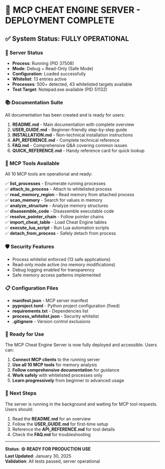 # 🎉 MCP CHEAT ENGINE SERVER - DEPLOYMENT COMPLETE

## ✅ System Status: FULLY OPERATIONAL

### 🚀 Server Status
- **Process**: Running (PID 37508)
- **Mode**: Debug + Read-Only (Safe Mode)
- **Configuration**: Loaded successfully
- **Whitelist**: 13 entries active
- **Processes**: 500+ detected, 43 whitelisted targets available
- **Test Target**: Notepad.exe available (PID 51132)

### 📚 Documentation Suite
All documentation has been created and is ready for users:

1. **README.md** - Main documentation with complete overview
2. **USER_GUIDE.md** - Beginner-friendly step-by-step guide
3. **INSTALLATION.md** - Non-technical installation instructions
4. **API_REFERENCE.md** - Complete technical reference
5. **FAQ.md** - Comprehensive Q&A covering common issues
6. **QUICK_REFERENCE.md** - Handy reference card for quick lookup

### 🔧 MCP Tools Available
All 10 MCP tools are operational and ready:

✅ **list_processes** - Enumerate running processes  
✅ **attach_to_process** - Attach to whitelisted process  
✅ **read_memory_region** - Read memory from attached process  
✅ **scan_memory** - Search for values in memory  
✅ **analyze_structure** - Analyze memory structures  
✅ **disassemble_code** - Disassemble executable code  
✅ **resolve_pointer_chain** - Follow pointer chains  
✅ **import_cheat_table** - Load Cheat Engine tables  
✅ **execute_lua_script** - Run Lua automation scripts  
✅ **detach_from_process** - Safely detach from process  

### 🛡️ Security Features
- Process whitelist enforced (13 safe applications)
- Read-only mode active (no memory modifications)
- Debug logging enabled for transparency
- Safe memory access patterns implemented

### 📋 Configuration Files
- **manifest.json** - MCP server manifest
- **pyproject.toml** - Python project configuration (fixed)
- **requirements.txt** - Dependencies list
- **process_whitelist.json** - Security whitelist
- **.gitignore** - Version control exclusions

### 🎯 Ready for Use
The MCP Cheat Engine Server is now fully deployed and accessible. Users can:

1. **Connect MCP clients** to the running server
2. **Use all 10 MCP tools** for memory analysis
3. **Follow comprehensive documentation** for guidance
4. **Work safely** with whitelisted processes only
5. **Learn progressively** from beginner to advanced usage

### 🔗 Next Steps
The server is running in the background and waiting for MCP tool requests. Users should:

1. Read the **README.md** for an overview
2. Follow the **USER_GUIDE.md** for first-time setup
3. Reference the **API_REFERENCE.md** for tool details
4. Check the **FAQ.md** for troubleshooting

---
**Status**: 🟢 **READY FOR PRODUCTION USE**  
**Last Updated**: January 30, 2025  
**Validation**: All tests passed, server operational

